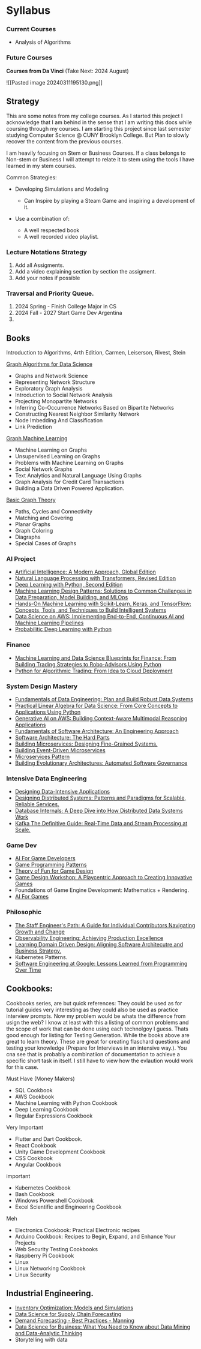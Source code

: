 # Syllabus



### Current Courses

- Analysis of Algorithms

### Future Courses

**Courses from Da Vinci** (Take Next: 2024 August)

![[Pasted image 20240311195130.png]]




## Strategy

This are some notes from my college courses. As I started this project I acknowledge that I am behind in the sense that I am writing this docs while coursing through my courses. I am starting this project since last semester studying Computer Science @ CUNY Brooklyn College. But Plan to slowly recover the content from the previous courses.

I am heavily focusing on Stem or Business Courses. If a class belongs to Non-stem or Business I will attempt to relate it to stem using the tools I have learned in my stem courses.

Common Strategies:

- Developing Simulations and Modeling
  - Can Inspire by playing a Steam Game and inspiring a development of it.

- Use a combination of:
	- A well respected book
	- A well recorded video playlist.

### Lecture Notations Strategy

1. Add all Assigments.
2. Add a video explaining section by section the assigment.
3. Add your notes if possible

### Traversal and Priority Queue.

1. 2024 Spring - Finish College Major in CS 
2. 2024 Fall - 2027 Start Game Dev Argentina
3. 

## Books

Introduction to Algorithms, 4rth Edition, Carmen, Leiserson, Rivest, Stein

[Graph Algorithms for Data Science](https://www.manning.com/books/graph-algorithms-for-data-science)
- Graphs and Network Science
- Representing Network Structure
- Exploratory Graph Analysis
- Introduction to Social Network Analysis
- Projecting Monopartite Networks
- Inferring Co-Occurrence Networks Based on Bipartite Networks
- Constructing Nearest Neighbor Similarity Network
- Node Imbedding And Classification
- Link Prediction

[Graph Machine Learning](https://www.packtpub.com/product/graph-machine-learning/9781800204492)
- Machine Learning on Graphs
- Unsupervised Learning on Graphs
- Problems with Machine Learning on Graphs
- Social Network Graphs
- Text Analytics and Natural Language Using Graphs
- Graph Analysis for Credit Card Transactions
- Building  a Data Driven Powered Application.

[Basic Graph Theory](https://www.amazon.com/Theory-Undergraduate-Topics-Computer-Science/dp/3319494740?asin=3319494740&revisionId=&format=4&depth=1)

- Paths, Cycles and Connectivity
- Matching and Covering
- Planar Graphs
- Graph Coloring
- Diagraphs
- Special Cases of Graphs


### AI Project

- [Artificial Intelligence: A Modern Approach, Global Edition](https://www.amazon.com/Artificial-Intelligence-Modern-Approach-Global/dp/1292401133/ref=bmx_dp_88ivx8un_d_sccl_3_19/133-4588073-5551926?pd_rd_w=l609i&content-id=amzn1.sym.2d3e76dc-c4bd-4e07-8ec4-d52b40e7fd91&pf_rd_p=2d3e76dc-c4bd-4e07-8ec4-d52b40e7fd91&pf_rd_r=BHJC7CPWKA0FN9SSZV1J&pd_rd_wg=IhIAc&pd_rd_r=84382474-4f40-4036-8abb-20bf43cc0701&pd_rd_i=1292401133&psc=1)
- [Natural Language Processing with Transformers, Revised Edition](https://www.amazon.com/Natural-Language-Processing-Transformers-Revised/dp/1098136799/ref=pd_bxgy_d_sccl_1/133-4588073-5551926?pd_rd_w=MgFOk&content-id=amzn1.sym.2b132e63-5dcd-4ba1-be9f-9e044543d59f&pf_rd_p=2b132e63-5dcd-4ba1-be9f-9e044543d59f&pf_rd_r=4AKGWZD4BBQTCQCXABRX&pd_rd_wg=ByDOw&pd_rd_r=e421ab6e-d576-4fbe-83e3-dc2aa2ba5439&pd_rd_i=1098136799&psc=1)
- [Deep Learning with Python, Second Edition](https://www.amazon.com/Learning-Python-Second-Fran%C3%A7ois-Chollet/dp/1617296864/ref=m_crc_dp_lf_d_t1_d_sccl_2_12/133-4588073-5551926?pd_rd_w=8f4Cf&content-id=amzn1.sym.76a0b561-a7b4-41dc-9467-a85a2fa27c1c&pf_rd_p=76a0b561-a7b4-41dc-9467-a85a2fa27c1c&pf_rd_r=4AKGWZD4BBQTCQCXABRX&pd_rd_wg=ByDOw&pd_rd_r=e421ab6e-d576-4fbe-83e3-dc2aa2ba5439&pd_rd_i=1617296864&psc=1)
- [Machine Learning Design Patterns: Solutions to Common Challenges in Data Preparation, Model Building, and MLOps](https://www.amazon.com/Machine-Learning-Design-Patterns-Preparation/dp/1098115783/ref=pd_bxgy_img_d_sccl_2/133-4588073-5551926?pd_rd_w=PNOCw&content-id=amzn1.sym.2b132e63-5dcd-4ba1-be9f-9e044543d59f&pf_rd_p=2b132e63-5dcd-4ba1-be9f-9e044543d59f&pf_rd_r=9XFENY369YA22T7VMYDV&pd_rd_wg=vzmxg&pd_rd_r=48c7df5a-ab59-4d4c-abd5-4c9896f81625&pd_rd_i=1098115783&psc=1)
- [Hands-On Machine Learning with Scikit-Learn, Keras, and TensorFlow: Concepts, Tools, and Techniques to Build Intelligent Systems](https://www.amazon.com/Hands-Machine-Learning-Scikit-Learn-TensorFlow/dp/1098125975/ref=pd_bxgy_img_d_sccl_1/133-4588073-5551926?pd_rd_w=PNOCw&content-id=amzn1.sym.2b132e63-5dcd-4ba1-be9f-9e044543d59f&pf_rd_p=2b132e63-5dcd-4ba1-be9f-9e044543d59f&pf_rd_r=9XFENY369YA22T7VMYDV&pd_rd_wg=vzmxg&pd_rd_r=48c7df5a-ab59-4d4c-abd5-4c9896f81625&pd_rd_i=1098125975&psc=1)
- [Data Science on AWS: Implementing End-to-End, Continuous AI and Machine Learning Pipelines](https://www.amazon.com/Data-Science-AWS-End-End/dp/1492079391/ref=asc_df_1492079391/?tag=hyprod-20&linkCode=df0&hvadid=475740721804&hvpos=&hvnetw=g&hvrand=13502874249730339072&hvpone=&hvptwo=&hvqmt=&hvdev=c&hvdvcmdl=&hvlocint=&hvlocphy=9004418&hvtargid=pla-980550948630&psc=1&mcid=5ea1ad0fd9c13b2886e338bf788c8d52&gclid=EAIaIQobChMIsc78qcjlhAMVI3FHAR0u0w4eEAQYAiABEgJpc_D_BwE)
- [Probabilitic Deep Learning with Python](https://www.amazon.com/Probabilistic-Learning-Python-Oliver-Duerr/dp/1617296074/ref=sr_1_6_sspa?crid=2RL18C2IVYEV8&dib=eyJ2IjoiMSJ9.p2E-rPAjYPPT2xILYSw5e8jGUYy02PlCmHriImUJ9rYuC1t1ut44g4S31dTw4kAV.J7Egd0iYeOEH345uVPRTE1wgxz_wu8sOWjgIdP6v3KU&dib_tag=se&keywords=threejs+cookbook&qid=1709937253&s=books&sprefix=threejs+cookbook%2Cstripbooks%2C49&sr=1-6-spons&sp_csd=d2lkZ2V0TmFtZT1zcF9idGY&psc=1)


### Finance

- [Machine Learning and Data Science Blueprints for Finance: From Building Trading Strategies to Robo-Advisors Using Python](https://www.amazon.com/Machine-Learning-Science-Blueprints-Finance/dp/1492073059/ref=pd_bxgy_d_sccl_2/133-4588073-5551926?pd_rd_w=ewHE6&content-id=amzn1.sym.2b132e63-5dcd-4ba1-be9f-9e044543d59f&pf_rd_p=2b132e63-5dcd-4ba1-be9f-9e044543d59f&pf_rd_r=C4KG4XJV7TNMENMRAC9G&pd_rd_wg=emqXz&pd_rd_r=7826dbba-6054-49c0-8625-602b7c57d991&pd_rd_i=1492073059&psc=1)
- [Python for Algorithmic Trading: From Idea to Cloud Deployment](https://www.amazon.com/Python-Algorithmic-Trading-Cloud-Deployment/dp/149205335X/ref=m_crc_dp_lf_d_t1_d_sccl_2_1/133-4588073-5551926?pd_rd_w=7Zae6&content-id=amzn1.sym.76a0b561-a7b4-41dc-9467-a85a2fa27c1c&pf_rd_p=76a0b561-a7b4-41dc-9467-a85a2fa27c1c&pf_rd_r=3WFQYA5XXANHXKXY0S41&pd_rd_wg=YtVEX&pd_rd_r=12765343-c0d7-46d4-baf1-d53a20a2e729&pd_rd_i=149205335X&psc=1)


### System Design Mastery

- [Fundamentals of Data Engineering: Plan and Build Robust Data Systems](https://www.amazon.com/Fundamentals-Data-Engineering-Robust-Systems/dp/1098108302/ref=m_crc_dp_lf_d_t1_d_sccl_3_9/133-4588073-5551926?pd_rd_w=ERQ4R&content-id=amzn1.sym.76a0b561-a7b4-41dc-9467-a85a2fa27c1c&pf_rd_p=76a0b561-a7b4-41dc-9467-a85a2fa27c1c&pf_rd_r=9XFENY369YA22T7VMYDV&pd_rd_wg=vzmxg&pd_rd_r=48c7df5a-ab59-4d4c-abd5-4c9896f81625&pd_rd_i=1098108302&psc=1)
- [Practical Linear Algebra for Data Science: From Core Concepts to Applications Using Python](https://www.amazon.com/Practical-Linear-Algebra-Data-Science/dp/1098120612/ref=m_crc_dp_lf_d_t1_d_sccl_2_13/133-4588073-5551926?pd_rd_w=7Zae6&content-id=amzn1.sym.76a0b561-a7b4-41dc-9467-a85a2fa27c1c&pf_rd_p=76a0b561-a7b4-41dc-9467-a85a2fa27c1c&pf_rd_r=3WFQYA5XXANHXKXY0S41&pd_rd_wg=YtVEX&pd_rd_r=12765343-c0d7-46d4-baf1-d53a20a2e729&pd_rd_i=1098120612&psc=1)
- [Generative AI on AWS: Building Context-Aware Multimodal Reasoning Applications](https://www.amazon.com/Generative-AWS-Context-Aware-Multimodal-Applications/dp/1098159225/ref=asc_df_1098159225/?tag=hyprod-20&linkCode=df0&hvadid=663385628777&hvpos=&hvnetw=g&hvrand=13502874249730339072&hvpone=&hvptwo=&hvqmt=&hvdev=c&hvdvcmdl=&hvlocint=&hvlocphy=9004418&hvtargid=pla-2260449352277&psc=1&mcid=32b5e4a5167c34eb84582da52bf445a0)
- [Fundamentals of Software Architecture: An Engineering Approach](https://www.amazon.com/Fundamentals-Software-Architecture-Comprehensive-Characteristics/dp/1492043451/ref=sims_dp_d_dex_ai_speed_loc_mtl_v4_d_sccl_2_2/133-4588073-5551926?pd_rd_w=f5wAC&content-id=amzn1.sym.f8b81522-706a-46d3-a585-5fc6e1682ebe&pf_rd_p=f8b81522-706a-46d3-a585-5fc6e1682ebe&pf_rd_r=SFGTQ360MDDY5KPSE23X&pd_rd_wg=lkOKn&pd_rd_r=12b25d60-4571-4e23-9a3b-6d103687dc15&pd_rd_i=1492043451&psc=1)
- [Software Architecture: The Hard Parts](https://www.amazon.com/Software-Architecture-Trade-Off-Distributed-Architectures/dp/1492086894/ref=sims_dp_d_dex_ai_speed_loc_mtl_v4_d_sccl_2_5/133-4588073-5551926?pd_rd_w=RPvI8&content-id=amzn1.sym.f8b81522-706a-46d3-a585-5fc6e1682ebe&pf_rd_p=f8b81522-706a-46d3-a585-5fc6e1682ebe&pf_rd_r=YS8NPV1FX5BVV9YQTVPE&pd_rd_wg=4xiIc&pd_rd_r=9845e2de-70b5-429d-ad02-68db730f5af8&pd_rd_i=1492086894&psc=1)
- [Building Microservices: Designing Fine-Grained Systems.](https://www.amazon.com/Building-Microservices-Designing-Fine-Grained-Systems/dp/1492034029/ref=bmx_dp_835s0avo_d_sccl_2_3/133-4588073-5551926?pd_rd_w=oaq4Z&content-id=amzn1.sym.2d3e76dc-c4bd-4e07-8ec4-d52b40e7fd91&pf_rd_p=2d3e76dc-c4bd-4e07-8ec4-d52b40e7fd91&pf_rd_r=0HKPTB694BG7QR1JMPB7&pd_rd_wg=NQtJb&pd_rd_r=c9a77f29-db5b-491a-bf80-f0c3c3d397b1&pd_rd_i=1492034029&psc=1)
- [Building Event-Driven Microservices](https://www.amazon.com/Building-Event-Driven-Microservices-Leveraging-Organizational/dp/1492057894/ref=sims_dp_d_dex_ai_speed_loc_mtl_v4_d_sccl_2_10/133-4588073-5551926?pd_rd_w=f5wAC&content-id=amzn1.sym.f8b81522-706a-46d3-a585-5fc6e1682ebe&pf_rd_p=f8b81522-706a-46d3-a585-5fc6e1682ebe&pf_rd_r=SFGTQ360MDDY5KPSE23X&pd_rd_wg=lkOKn&pd_rd_r=12b25d60-4571-4e23-9a3b-6d103687dc15&pd_rd_i=1492057894&psc=1)
- [Microservices Pattern](https://www.amazon.com/Microservices-Patterns-examples-Chris-Richardson/dp/1617294543/ref=sims_dp_d_dex_ai_speed_loc_mtl_v4_d_sccl_2_13/133-4588073-5551926?pd_rd_w=f5wAC&content-id=amzn1.sym.f8b81522-706a-46d3-a585-5fc6e1682ebe&pf_rd_p=f8b81522-706a-46d3-a585-5fc6e1682ebe&pf_rd_r=SFGTQ360MDDY5KPSE23X&pd_rd_wg=lkOKn&pd_rd_r=12b25d60-4571-4e23-9a3b-6d103687dc15&pd_rd_i=1617294543&psc=1)
- [Building Evolutionary Architectures: Automated Software Governance](https://www.amazon.com/Building-Evolutionary-Architectures-Automated-Governance/dp/1492097543/ref=sims_dp_d_dex_ai_speed_loc_mtl_v4_d_sccl_2_39/133-4588073-5551926?pd_rd_w=f5wAC&content-id=amzn1.sym.f8b81522-706a-46d3-a585-5fc6e1682ebe&pf_rd_p=f8b81522-706a-46d3-a585-5fc6e1682ebe&pf_rd_r=SFGTQ360MDDY5KPSE23X&pd_rd_wg=lkOKn&pd_rd_r=12b25d60-4571-4e23-9a3b-6d103687dc15&pd_rd_i=1492097543&psc=1)



### Intensive Data Engineering

- [Designing Data-Intensive Applications](https://www.amazon.com/Fundamentals-Data-Engineering-Robust-Systems/dp/1098108302/ref=m_crc_dp_lf_d_t1_d_sccl_3_9/133-4588073-5551926?pd_rd_w=ERQ4R&content-id=amzn1.sym.76a0b561-a7b4-41dc-9467-a85a2fa27c1c&pf_rd_p=76a0b561-a7b4-41dc-9467-a85a2fa27c1c&pf_rd_r=9XFENY369YA22T7VMYDV&pd_rd_wg=vzmxg&pd_rd_r=48c7df5a-ab59-4d4c-abd5-4c9896f81625&pd_rd_i=1098108302&psc=1)
- [Designing Distributed Systems: Patterns and Paradigms for Scalable, Reliable Services.](https://www.amazon.com/Designing-Distributed-Systems-Patterns-Paradigms/dp/1491983647/ref=sims_dp_d_dex_ai_speed_loc_mtl_v4_d_sccl_2_17/133-4588073-5551926?pd_rd_w=f5wAC&content-id=amzn1.sym.f8b81522-706a-46d3-a585-5fc6e1682ebe&pf_rd_p=f8b81522-706a-46d3-a585-5fc6e1682ebe&pf_rd_r=SFGTQ360MDDY5KPSE23X&pd_rd_wg=lkOKn&pd_rd_r=12b25d60-4571-4e23-9a3b-6d103687dc15&pd_rd_i=1491983647&psc=1)
- [Database Internals: A Deep Dive into How Distributed Data Systems Work](https://www.amazon.com/Database-Internals-Deep-Distributed-Systems/dp/1492040347/ref=sims_dp_d_dex_ai_speed_loc_mtl_v4_d_sccl_2_7/133-4588073-5551926?pd_rd_w=f5wAC&content-id=amzn1.sym.f8b81522-706a-46d3-a585-5fc6e1682ebe&pf_rd_p=f8b81522-706a-46d3-a585-5fc6e1682ebe&pf_rd_r=SFGTQ360MDDY5KPSE23X&pd_rd_wg=lkOKn&pd_rd_r=12b25d60-4571-4e23-9a3b-6d103687dc15&pd_rd_i=1492040347&psc=1)
- [Kafka The Definitive Guide: Real-Time Data and Stream Processing at Scale.](https://www.amazon.com/Kafka-Definitive-Real-Time-Stream-Processing/dp/1492043087/ref=sims_dp_d_dex_ai_speed_loc_mtl_v4_d_sccl_2_34/133-4588073-5551926?pd_rd_w=f5wAC&content-id=amzn1.sym.f8b81522-706a-46d3-a585-5fc6e1682ebe&pf_rd_p=f8b81522-706a-46d3-a585-5fc6e1682ebe&pf_rd_r=SFGTQ360MDDY5KPSE23X&pd_rd_wg=lkOKn&pd_rd_r=12b25d60-4571-4e23-9a3b-6d103687dc15&pd_rd_i=1492043087&psc=1)

### Game Dev

- [AI For Game Developers](https://www.amazon.com/AI-Game-Developers-Creating-Intelligent/dp/0596005555/ref=sr_1_1?crid=3O67QE25Z6GD7&dib=eyJ2IjoiMSJ9.rCJk3vDZwm6XiUS-Jc8ZUFdQ6RNr3Si-oIA8DAaKtzVbFsMiPSriDADyqVQ_uCdSI8_zPVgkiLQIb_Z-Ug2m_cMDCgxzMGYdBqym97tEeviPqR2_rxVexc9bHZKno-s0ktUD_b_4N2nrK909lAt-soRn9TDHSBmSCsqrmwI21ciRZ3JoLHJYPv8vdNNfNo9s-zWwS4zCMWwBJBKgjhGlSfJukPg9qJvv3b9Uu87yCeo.gQyvlelXeV4yYqLAsKy9P5cJFSmOh-31F3Pg3dEjGBw&dib_tag=se&keywords=Oreilly+games+ai&qid=1709932685&s=books&sprefix=oreilly+games+ai%2Cstripbooks%2C67&sr=1-1)
- [Game Programming Patterns](https://www.amazon.com/Game-Programming-Patterns-Robert-Nystrom/dp/0990582906/ref=sims_dp_d_dex_ai_speed_loc_mtl_v4_d_sccl_2_1/133-4588073-5551926?pd_rd_w=DEy8T&content-id=amzn1.sym.f8b81522-706a-46d3-a585-5fc6e1682ebe&pf_rd_p=f8b81522-706a-46d3-a585-5fc6e1682ebe&pf_rd_r=70WN4P699W3TY7EBN28D&pd_rd_wg=wIhgv&pd_rd_r=9eb223d3-5102-4155-80dc-8536d87124a0&pd_rd_i=0990582906&psc=1#customerReviews) 
- [Theory of Fun for Game Design](https://www.amazon.com/Theory-Game-Design-Raph-Koster/dp/1449363210/ref=sims_dp_d_dex_ai_speed_loc_mtl_v4_d_sccl_2_3/133-4588073-5551926?pd_rd_w=DEy8T&content-id=amzn1.sym.f8b81522-706a-46d3-a585-5fc6e1682ebe&pf_rd_p=f8b81522-706a-46d3-a585-5fc6e1682ebe&pf_rd_r=70WN4P699W3TY7EBN28D&pd_rd_wg=wIhgv&pd_rd_r=9eb223d3-5102-4155-80dc-8536d87124a0&pd_rd_i=1449363210&psc=1)
- [Game Design Workshop: A Playcentric Approach to Creating Innovative Games](https://www.amazon.com/Game-Design-Workshop-Playcentric-Innovative/dp/1138098779/ref=sims_dp_d_dex_ai_speed_loc_mtl_v4_d_sccl_2_2/133-4588073-5551926?pd_rd_w=5YWY3&content-id=amzn1.sym.f8b81522-706a-46d3-a585-5fc6e1682ebe&pf_rd_p=f8b81522-706a-46d3-a585-5fc6e1682ebe&pf_rd_r=VTS6V81XRRPQM9X0CKJK&pd_rd_wg=SgomL&pd_rd_r=85abeeb9-6004-4665-9abc-c61d9f8922b3&pd_rd_i=1138098779&psc=1)
- Foundations of Game Engine Development: Mathematics + Rendering.
- [AI For Games](https://www.amazon.com/AI-Games-Third-Ian-Millington/dp/1138483974/ref=sims_dp_d_dex_ai_speed_loc_mtl_v4_d_sccl_2_3/133-4588073-5551926?pd_rd_w=RPvI8&content-id=amzn1.sym.f8b81522-706a-46d3-a585-5fc6e1682ebe&pf_rd_p=f8b81522-706a-46d3-a585-5fc6e1682ebe&pf_rd_r=YS8NPV1FX5BVV9YQTVPE&pd_rd_wg=4xiIc&pd_rd_r=9845e2de-70b5-429d-ad02-68db730f5af8&pd_rd_i=1138483974&psc=1)



### Philosophic

- [The Staff Engineer's Path: A Guide for Individual Contributors Navigating Growth and Change](https://www.amazon.com/Staff-Engineers-Path-Individual-Contributors/dp/1098118731/ref=sims_dp_d_dex_ai_speed_loc_mtl_v4_d_sccl_2_14/133-4588073-5551926?pd_rd_w=f5wAC&content-id=amzn1.sym.f8b81522-706a-46d3-a585-5fc6e1682ebe&pf_rd_p=f8b81522-706a-46d3-a585-5fc6e1682ebe&pf_rd_r=SFGTQ360MDDY5KPSE23X&pd_rd_wg=lkOKn&pd_rd_r=12b25d60-4571-4e23-9a3b-6d103687dc15&pd_rd_i=1098118731&psc=1)
- [Observability Engineering: Achieving Production Excellence](https://www.amazon.com/Observability-Engineering-Achieving-Production-Excellence/dp/1492076449/ref=sims_dp_d_dex_ai_speed_loc_mtl_v4_d_sccl_2_24/133-4588073-5551926?pd_rd_w=f5wAC&content-id=amzn1.sym.f8b81522-706a-46d3-a585-5fc6e1682ebe&pf_rd_p=f8b81522-706a-46d3-a585-5fc6e1682ebe&pf_rd_r=SFGTQ360MDDY5KPSE23X&pd_rd_wg=lkOKn&pd_rd_r=12b25d60-4571-4e23-9a3b-6d103687dc15&pd_rd_i=1492076449&psc=1)
- [Learning Domain Driven Design: Aligning Software Architecutre and Business Strategy.](https://www.amazon.com/Learning-Domain-Driven-Design-Aligning-Architecture/dp/1098100131/ref=sims_dp_d_dex_ai_speed_loc_mtl_v4_d_sccl_2_23/133-4588073-5551926?pd_rd_w=f5wAC&content-id=amzn1.sym.f8b81522-706a-46d3-a585-5fc6e1682ebe&pf_rd_p=f8b81522-706a-46d3-a585-5fc6e1682ebe&pf_rd_r=SFGTQ360MDDY5KPSE23X&pd_rd_wg=lkOKn&pd_rd_r=12b25d60-4571-4e23-9a3b-6d103687dc15&pd_rd_i=1098100131&psc=1)
- Kubernetes Patterns.
- [Software Engineering at Google: Lessons Learned from Programming Over Time ](https://www.amazon.com/Software-Engineering-Google-Lessons-Programming/dp/1492082791/ref=sims_dp_d_dex_ai_speed_loc_mtl_v4_d_sccl_2_9/133-4588073-5551926?pd_rd_w=f5wAC&content-id=amzn1.sym.f8b81522-706a-46d3-a585-5fc6e1682ebe&pf_rd_p=f8b81522-706a-46d3-a585-5fc6e1682ebe&pf_rd_r=SFGTQ360MDDY5KPSE23X&pd_rd_wg=lkOKn&pd_rd_r=12b25d60-4571-4e23-9a3b-6d103687dc15&pd_rd_i=1492082791&psc=1)

## Cookbooks:

Cookbooks series, are but quick references: They could be used as for tutorial guides very interesting as they could also be used as practice interview prompts. Now my problem would be whats the difference from usign the web?
I know at least with this a listing of common problems and the scope of work that can be done using each technolgoy I guess. Thats good enough for listing for Testing Generation.  While the books above are great to learn theory. These are great for creating flaschard questions and testing your knowledge (Prepare for Interviews in an intensive way.). You cna see that is probably a combinatiion of documentation to achieve a specific short task in itself. I still have to view how the evlaution would work for this case.

Must Have (Money Makers)
- SQL Cookbook
- AWS Cookbook
- Machine Learning with Python Cookbook
- Deep Learning Cookbook
- Regular Expressions Cookbook

Very Important
- Flutter and Dart Cookbook.
- React Cookbook
- Unity Game Development Cookbook
- CSS Cookbook
- Angular Cookbook

important
- Kubernetes Cookbook
- Bash Cookbook
- Windows Powershell Cookbook
- Excel Scientific and Engineering Cookbook

Meh
- Electronics Cookbook: Practical Electronic recipes
- Arduino Cookbook: Recipes to Begin, Expand, and Enhance Your Projects
- Web Security Testing Cookbooks
- Raspberry Pi Cookbook
- Linux
- Linux Networking Cookbook
- Linux Security

## Industrial Engineering.

- [Inventory Optimization: Models and Simulations](https://www.amazon.com/Inventory-Optimization-Simulations-Nicolas-Vandeput/dp/3110673916/ref=sr_1_2_sspa?crid=1VAJQIB41IWAU&dib=eyJ2IjoiMSJ9.haurjEdL6KpWO2W6kEU6Ju7poQjDXhSbWUcE6NrM2XtalAwWK3GLRLSYS7Rv2ziX.RruKZgvS3VrcbfgH7RGqSs3iddoejgsL89kX-8Pa0pE&dib_tag=se&keywords=supply+chain+modeling+python&qid=1709937451&s=books&sprefix=supply+chain+modeling+python%2Cstripbooks%2C60&sr=1-2-spons&sp_csd=d2lkZ2V0TmFtZT1zcF9hdGY&psc=1)
- [Data Science for Supply Chain Forecasting](https://www.amazon.com/Data-Science-Supply-Chain-Forecasting/dp/3110671107/ref=sr_1_1?crid=1VAJQIB41IWAU&dib=eyJ2IjoiMSJ9.haurjEdL6KpWO2W6kEU6Ju7poQjDXhSbWUcE6NrM2XtalAwWK3GLRLSYS7Rv2ziX.RruKZgvS3VrcbfgH7RGqSs3iddoejgsL89kX-8Pa0pE&dib_tag=se&keywords=supply+chain+modeling+python&qid=1709937451&s=books&sprefix=supply+chain+modeling+python%2Cstripbooks%2C60&sr=1-1&asin=3110671107&revisionId=&format=4&depth=1)
- [Demand Forecasting - Best Practices - Manning](https://www.amazon.com/Demand-Forecasting-Practices-Nicolas-Vandeput/dp/1633438090/ref=sims_dp_d_dex_ai_speed_loc_mtl_v4_d_sccl_2_2/133-4588073-5551926?pd_rd_w=NnnCs&content-id=amzn1.sym.f8b81522-706a-46d3-a585-5fc6e1682ebe&pf_rd_p=f8b81522-706a-46d3-a585-5fc6e1682ebe&pf_rd_r=40H16BQZB7WS9M9H761A&pd_rd_wg=stLCf&pd_rd_r=afecc6e7-0e9f-4915-a1df-fec03f6df04c&pd_rd_i=1633438090&psc=1)
- [Data Science for Business: What You Need to Know about Data Mining and Data-Analytic Thinking](https://www.amazon.com/Data-Science-Business-Data-Analytic-Thinking/dp/1449361323/ref=pd_sbs_d_sccl_3_4/133-4588073-5551926?pd_rd_w=droo5&content-id=amzn1.sym.89676150-e513-422e-84a9-9c8b85f32b61&pf_rd_p=89676150-e513-422e-84a9-9c8b85f32b61&pf_rd_r=E7HWK5GB2C0GBGH8RAA4&pd_rd_wg=Y4Yr6&pd_rd_r=5ad7ebdb-f951-49ac-9df5-a68f402d6e64&pd_rd_i=1449361323&psc=1)
- Storytelling with data





